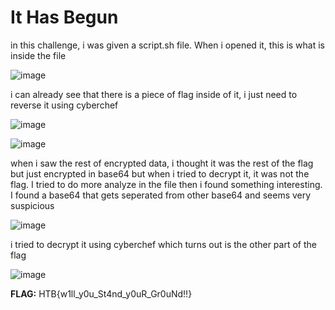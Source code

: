 # **It Has Begun**

in this challenge, i was given a script.sh file. When i opened it, this is what is inside the file

![image](https://github.com/Bepe2306/CTF-Write-Up/assets/153899054/e7ea046f-7eb8-4c09-bd5f-28ffea2735cd)

i can already see that there is a piece of flag inside of it, i just need to reverse it using cyberchef

![image](https://github.com/Bepe2306/CTF-Write-Up/assets/153899054/4b05b733-865d-49b3-87e3-f90e92570e26)

![image](https://github.com/Bepe2306/CTF-Write-Up/assets/153899054/c23dd9eb-fb0a-4c91-a4ac-e9e4f644f0bf)

when i saw the rest of encrypted data, i thought it was the rest of the flag but just encrypted in base64 but when i tried to decrypt it, it was not the flag.
I tried to do more analyze in the file then i found something interesting. I found a base64 that gets seperated from other base64 and seems very suspicious

![image](https://github.com/Bepe2306/CTF-Write-Up/assets/153899054/98b54c95-7d25-4e6a-91cf-b77c6d78bc3f)

i tried to decrypt it using cyberchef which turns out is the other part of the flag

![image](https://github.com/Bepe2306/CTF-Write-Up/assets/153899054/8921411b-e825-44b6-b1c1-cd8a7cc61872)

**FLAG:** HTB{w1ll_y0u_St4nd_y0uR_Gr0uNd!!}
